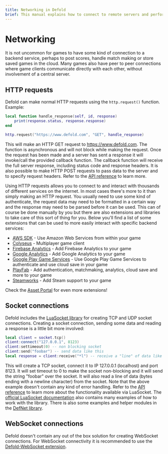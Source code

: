 ```yaml
---
title: Networking in Defold
brief: This manual explains how to connect to remote servers and perform other kinds of network connections.
---
```


# Networking

It is not uncommon for games to have some kind of connection to a backend service, perhaps to post scores, handle match making or store saved games in the cloud. Many games also have peer to peer connections where game clients communicate directly with each other, without involvement of a central server.


## HTTP requests

Defold can make normal HTTP requests using the `http.request()` function. Example:

```Lua
local function handle_response(self, id, response)
	print(response.status, response.response)
end

http.request("https://www.defold.com", "GET", handle_response)
```

This will make an HTTP GET request to https://www.defold.com. The function is asynchronous and will not block while making the request. Once the request has been made and a server has sent a response it will invoke/call the provided callback function. The callback function will receive the full server response, including status code and response headers. It is also possible to make HTTP POST requests to pass data to the server and to specify request headers. Refer to the [API reference](/ref/http/) to learn more.

Using HTTP requests allows you to connect to and interact with thousands of different services on the internet. In most cases there's more to it than simply making an HTTP request. You usually need to use some kind of authenticate, the request data may need to be formatted in a certain way and the response may need to be parsed before it can be used. This can of course be done manually by you but there are also extensions and libraries to take care of this sort of thing for you. Below you'll find a list of some extensions that can be used to more easily interact with specific backend services:

* [AWS SDK](https://github.com/britzl/aws-sdk-lua) - Use Amazon Web Services from within your game
* [Colyseus](https://github.com/colyseus/colyseus-defold) - Multiplayer game client
* [Firebase Analytics](https://github.com/defold/extension-firebase-analytics) - Add Firebase Analytics to your game
* [Google Analytics](https://github.com/britzl/defold-googleanalytics) - Add Google Analytics to your game
* [Google Play Game Services](https://github.com/defold/extension-gpgs) - Use Google Play Game Services to authenticate and use cloud save in your game
* [PlayFab](https://github.com/PlayFab/LuaSdk) - Add authentication, matchmaking, analytics, cloud save and more to your game
* [Steamworks](https://github.com/britzl/steamworks-defold/) - Add Steam support to your game

Check the [Asset Portal](https://www.defold.com/community/assets/) for even more extensions!


## Socket connections

Defold includes the [LuaSocket library](http://w3.impa.br/~diego/software/luasocket/) for creating TCP and UDP socket connections. Creating a socket connection, sending some data and reading a response is a little bit more involved:

```Lua
local client = socket.tcp()
client:connect("127.0.0.1", 8123)
client:settimeout(0) -- non blocking socket
client:send("foobar") -- send data like this
local response = client:receive("*l") -- receive a "line" of data like this
```

This will create a TCP socket, connect it to IP 127.0.0.1 (localhost) and port 8123. It will set timeout to 0 to make the socket non-blocking and it will send the string "foobar" over the socket. It will also read a line of data (bytes ending with a newline character) from the socket. Note that the above example doesn't contain any kind of error handling. Refer to the [API reference](/ref/socket/) to learn more about the functionality available via LuaSocket. The [official LuaSocket documentation](http://w3.impa.br/~diego/software/luasocket/) also contains many examples of how to work with the library. There is also some examples and helper modules in the [DefNet library](https://github.com/britzl/defnet/).


## WebSocket connections

Defold doesn't contain any out of the box solution for creating WebSocket connections. For WebSocket connectivity it is recommended to use the [Defold-WebSocket extension](https://github.com/britzl/defold-websocket).
